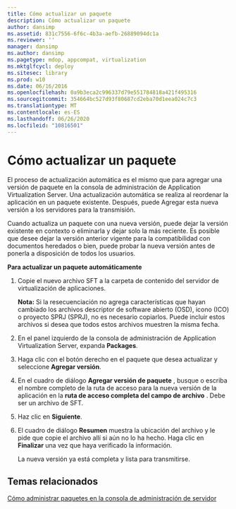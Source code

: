 ```yaml
---
title: Cómo actualizar un paquete
description: Cómo actualizar un paquete
author: dansimp
ms.assetid: 831c7556-6f6c-4b3a-aefb-26889094dc1a
ms.reviewer: ''
manager: dansimp
ms.author: dansimp
ms.pagetype: mdop, appcompat, virtualization
ms.mktglfcycl: deploy
ms.sitesec: library
ms.prod: w10
ms.date: 06/16/2016
ms.openlocfilehash: 0a9b3eca2c996337d79e551784818a421f495316
ms.sourcegitcommit: 354664bc527d93f80687cd2eba70d1eea024c7c3
ms.translationtype: MT
ms.contentlocale: es-ES
ms.lasthandoff: 06/26/2020
ms.locfileid: "10816501"
---
```

# Cómo actualizar un paquete


El proceso de actualización automática es el mismo que para agregar una versión de paquete en la consola de administración de Application Virtualization Server. Una actualización automática se realiza al reordenar la aplicación en un paquete existente. Después, puede Agregar esta nueva versión a los servidores para la transmisión.

Cuando actualiza un paquete con una nueva versión, puede dejar la versión existente en contexto o eliminarla y dejar solo la más reciente. Es posible que desee dejar la versión anterior vigente para la compatibilidad con documentos heredados o bien, puede probar la nueva versión antes de ponerla a disposición de todos los usuarios.

**Para actualizar un paquete automáticamente**

1.  Copie el nuevo archivo SFT a la carpeta de contenido del servidor de virtualización de aplicaciones.

    **Nota:**  Si la resecuenciación no agrega características que hayan cambiado los archivos descriptor de software abierto (OSD), icono (ICO) o proyecto SPRJ (SPRJ), no es necesario copiarlos. Puede incluir estos archivos si desea que todos estos archivos muestren la misma fecha.

     

2.  En el panel izquierdo de la consola de administración de Application Virtualization Server, expanda **Packages**.

3.  Haga clic con el botón derecho en el paquete que desea actualizar y seleccione **Agregar versión**.

4.  En el cuadro de diálogo **Agregar versión de paquete** , busque o escriba el nombre completo de la ruta de acceso para la nueva versión de la aplicación en la **ruta de acceso completa del campo de archivo** . Debe ser un archivo de SFT.

5.  Haz clic en **Siguiente**.

6.  El cuadro de diálogo **Resumen** muestra la ubicación del archivo y le pide que copie el archivo allí si aún no lo ha hecho. Haga clic en **Finalizar** una vez que haya verificado la información.

    La nueva versión ya está completa y lista para transmitirse.

## Temas relacionados


[Cómo administrar paquetes en la consola de administración de servidor](how-to-manage-packages-in-the-server-management-console.md)

 

 





